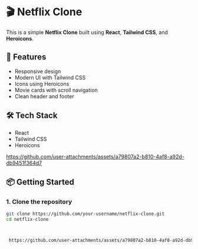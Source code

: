 # 🎬 Netflix Clone

This is a simple **Netflix Clone** built using **React**, **Tailwind CSS**, and **Heroicons**.

## 🚀 Features

- Responsive design
- Modern UI with Tailwind CSS
- Icons using Heroicons
- Movie cards with scroll navigation
- Clean header and footer

## 🛠 Tech Stack

- React
- Tailwind CSS
- Heroicons

 https://github.com/user-attachments/assets/a79807a2-b810-4af8-a92d-db9451f364d7


## 📦 Getting Started

### 1. Clone the repository

```bash
git clone https://github.com/your-username/netflix-clone.git
cd netflix-clone



 https://github.com/user-attachments/assets/a79807a2-b810-4af8-a92d-db9451f364d7

